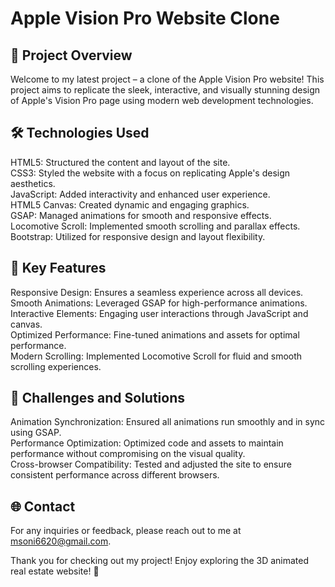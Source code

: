 # Apple Vision Pro Website Clone

## 🚀 Project Overview 
Welcome to my latest project – a clone of the Apple Vision Pro website! This project aims to replicate the sleek, interactive, and visually stunning design of Apple's Vision Pro page using modern web development technologies.<br>

## 🛠️ Technologies Used
HTML5: Structured the content and layout of the site. <br>
CSS3: Styled the website with a focus on replicating Apple's design aesthetics.  <br>
JavaScript: Added interactivity and enhanced user experience. <br>
HTML5 Canvas: Created dynamic and engaging graphics. <br>
GSAP: Managed animations for smooth and responsive effects. <br>
Locomotive Scroll: Implemented smooth scrolling and parallax effects. <br>
Bootstrap: Utilized for responsive design and layout flexibility. <br>
## 🌟 Key Features
Responsive Design: Ensures a seamless experience across all devices. <br>
Smooth Animations: Leveraged GSAP for high-performance animations. <br>
Interactive Elements: Engaging user interactions through JavaScript and canvas. <br>
Optimized Performance: Fine-tuned animations and assets for optimal performance. <br>
Modern Scrolling: Implemented Locomotive Scroll for fluid and smooth scrolling experiences. <br>
## 🧩 Challenges and Solutions
Animation Synchronization: Ensured all animations run smoothly and in sync using GSAP. <br>
Performance Optimization: Optimized code and assets to maintain performance without compromising on the visual quality.<br>
Cross-browser Compatibility: Tested and adjusted the site to ensure consistent performance across different browsers.<br>

## 🌐 Contact
For any inquiries or feedback, please reach out to me at msoni6620@gmail.com.

Thank you for checking out my project! Enjoy exploring the 3D animated real estate website! 🌟







